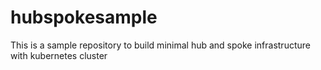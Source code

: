 # hubspokesample
This is a sample repository to build minimal hub and spoke infrastructure with kubernetes cluster
